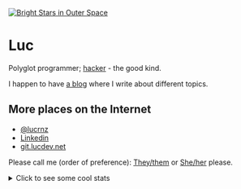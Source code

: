 [![Bright Stars in Outer Space](https://file.lucdev.net/github-readme/pexels-jeremy-m%C3%BCller-11101908_crop.jpg)](https://www.pexels.com/photo/bright-stars-in-outer-space-11101908/)

# Luc
Polyglot programmer; [hacker](https://en.wikipedia.org/wiki/Hacker) - the good kind.

I happen to have [a blog](https://lucdev.net) where I write about different topics.

## More places on the Internet

- [@lucrnz](https://twitter.com/lucrnz)
- [Linkedin](https://www.linkedin.com/in/luciana-hillcoat)
- [git.lucdev.net](https://git.lucdev.net/luc)

Please call me (order of preference): [They/them](https://pronouns.within.lgbt/they) or [She/her](https://pronouns.within.lgbt/she) please.

<details>
  <summary>Click to see some cool stats</summary>
  
  ![GitHub Stats](https://github-readme-stats.vercel.app/api?username=davidcralph&count_private=true)
  ![Language Stats](https://github-readme-stats.vercel.app/api/top-langs/?username=davidcralph)
</details>
